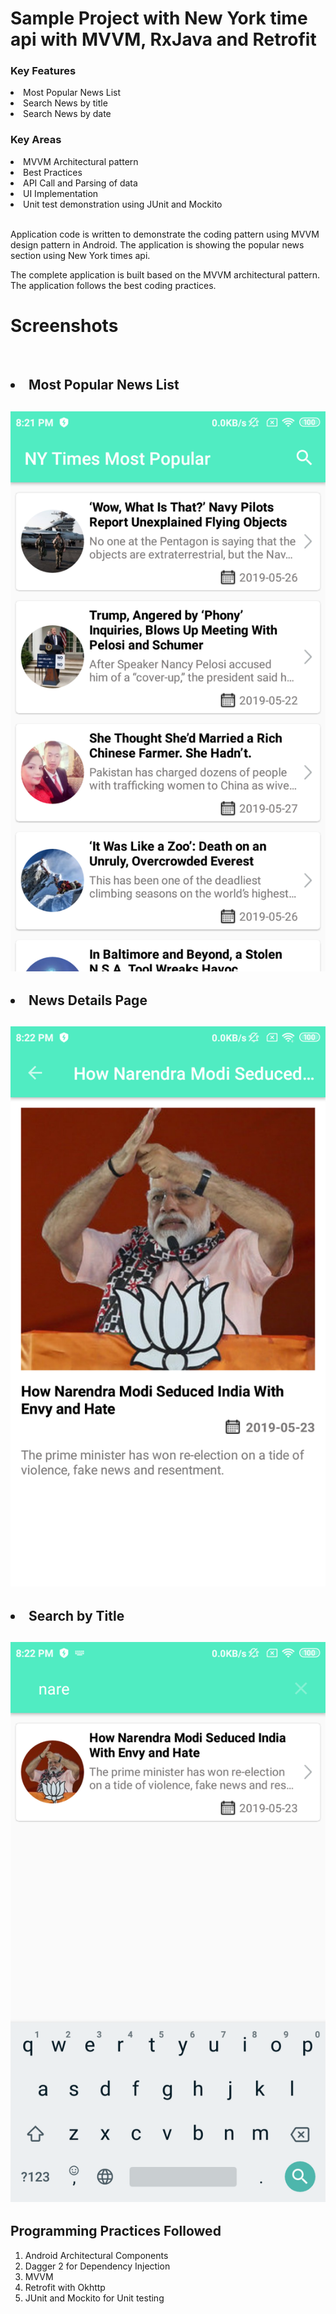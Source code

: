 <H1>Sample Project with New York time api with MVVM, RxJava and Retrofit </H1>

<H3>Key Features</H3>
<li> Most Popular News List</li>
<li> Search News by title </li>
<li> Search News by date </li>

<H3>Key Areas</H3>
<li> MVVM Architectural pattern </li>
<li> Best Practices </li> 
<li> API Call and Parsing of data </li> 
<li> UI Implementation </li>
<li> Unit test demonstration using JUnit and Mockito </li>

<br> Application code is written to demonstrate the coding pattern using MVVM design pattern in Android. The application is showing the popular news section using New York times api.

The complete application is built based on the MVVM architectural pattern. The application follows the best coding practices.

<H1> Screenshots </H1>
<br>
<H2><li> Most Popular News List</li> <H2>

<img src="list.png" class="w3-round" alt="Norway">
<br>
<H2><li> News Details Page </li> <H2>

<img src="detail.png" class="w3-round" alt="Norway">
<br>
<H2><li> Search by Title</li> <H2>

<img src="search.png" class="w3-round" alt="Norway">


<br>
<H2> Programming Practices Followed </H2>

1) Android Architectural Components 
2) Dagger 2 for Dependency Injection 
3) MVVM 
4) Retrofit with Okhttp  
5) JUnit and Mockito for Unit testing 
